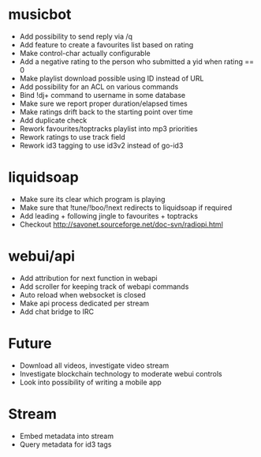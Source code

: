 # musicbot
- Add possibility to send reply via /q
- Add feature to create a favourites list based on rating
- Make control-char actually configurable
- Add a negative rating to the person who submitted a yid when rating == 0
- Make playlist download possible using ID instead of URL
- Add possibility for an ACL on various commands
- Bind !dj+ command to username in some database
- Make sure we report proper duration/elapsed times
- Make ratings drift back to the starting point over time
- Add duplicate check
- Rework favourites/toptracks playlist into mp3 priorities
- Rework ratings to use track field
- Rework id3 tagging to use id3v2 instead of go-id3

# liquidsoap
- Make sure its clear which program is playing
- Make sure that !tune/!boo/!next redirects to liquidsoap if required
- Add leading + following jingle to favourites + toptracks
- Checkout http://savonet.sourceforge.net/doc-svn/radiopi.html

# webui/api
- Add attribution for next function in webapi
- Add scroller for keeping track of webapi commands
- Auto reload when websocket is closed
- Make api process dedicated per stream
- Add chat bridge to IRC

# Future
- Download all videos, investigate video stream
- Investigate blockchain technology to moderate webui controls
- Look into possibility of writing a mobile app

# Stream
- Embed metadata into stream
- Query metadata for id3 tags
